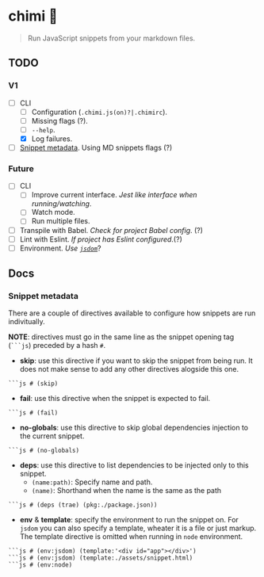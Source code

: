 # chimi :gun:

> Run JavaScript snippets from your markdown files.

## TODO

### V1
- [ ] CLI
  - [ ] Configuration (`.chimi.js(on)?|.chimirc`).
  - [ ] Missing flags (?).
  - [ ] `--help`.
  - [x] Log failures. 
- [ ] [Snippet metadata](#snippet-metadata). Using MD snippets flags (?)

### Future

- [ ] CLI
  - [ ] Improve current interface. _Jest like interface when running/watching_.
  - [ ] Watch mode.
  - [ ] Run multiple files.
- [ ] Transpile with Babel. _Check for project Babel config_. (?)
- [ ] Lint with Eslint. _If project has Eslint configured_.(?)
- [ ] Environment. _Use [`jsdom`](https://github.com/tmpvar/jsdom)_?

## Docs


### Snippet metadata

There are a couple of directives available to configure how snippets are run
indivitually.

**NOTE**: directives must go in the same line as the snippet opening tag (` ```js `) preceded by a hash `#`.

- **skip**: use this directive if you want to skip the snippet from being run. It does not make sense to add any other directives alogside this one.
```
```js # (skip)
```
- **fail**: use this directive when the snippet is expected to fail.
```
```js # (fail)
```
- **no-globals**: use this directive to skip global dependencies injection to the current snippet.
```
```js # (no-globals)
```
- **deps**: use this directive to list dependencies to be injected only to this snippet.
  - `(name:path)`: Specify name and path.
  - `(name)`: Shorthand when the name is the same as the path
```
```js # (deps (trae) (pkg:./package.json))
```
- **env** & **template**: specify the environment to run the snippet on. For `jsdom` you can also specify a template, wheater it is a file or just markup. The template directive is omitted when running in `node` environment.
```
```js # (env:jsdom) (template:'<div id="app"></div>') 
```js # (env:jsdom) (template:./assets/snippet.html)
```js # (env:node)
```
